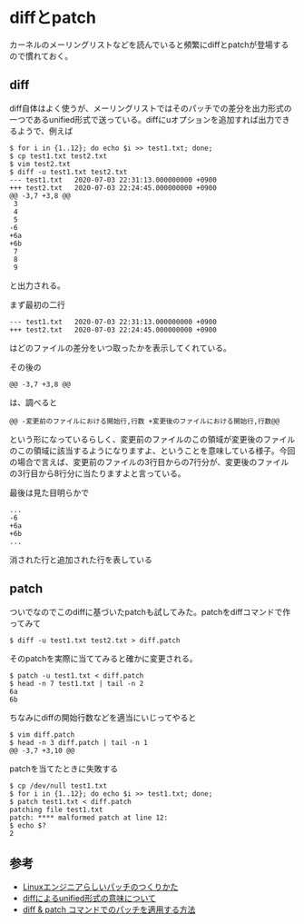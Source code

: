# diffとpatch

カーネルのメーリングリストなどを読んでいると頻繁にdiffとpatchが登場するので慣れておく。

## diff

diff自体はよく使うが、メーリングリストではそのパッチでの差分を出力形式の一つであるunified形式で送っている。diffにuオプションを追加すれば出力できるようで、例えば
```
$ for i in {1..12}; do echo $i >> test1.txt; done;
$ cp test1.txt test2.txt
$ vim test2.txt
$ diff -u test1.txt test2.txt
--- test1.txt	2020-07-03 22:31:13.000000000 +0900
+++ test2.txt	2020-07-03 22:24:45.000000000 +0900
@@ -3,7 +3,8 @@
 3
 4
 5
-6
+6a
+6b
 7
 8
 9
```

と出力される。

まず最初の二行
```
--- test1.txt	2020-07-03 22:31:13.000000000 +0900
+++ test2.txt	2020-07-03 22:24:45.000000000 +0900
```

はどのファイルの差分をいつ取ったかを表示してくれている。

その後の
```
@@ -3,7 +3,8 @@
```

は、調べると
```
@@ -変更前のファイルにおける開始行,行数 +変更後のファイルにおける開始行,行数@@
```

という形になっているらしく、変更前のファイルのこの領域が変更後のファイルのこの領域に該当するようになりますよ、ということを意味している様子。今回の場合で言えば、変更前のファイルの3行目からの7行分が、変更後のファイルの3行目から8行分に当たりますよと言っている。

最後は見た目明らかで
```
...
-6
+6a
+6b
...
```

消された行と追加された行を表している

## patch

ついでなのでこのdiffに基づいたpatchも試してみた。patchをdiffコマンドで作ってみて
```
$ diff -u test1.txt test2.txt > diff.patch
```

そのpatchを実際に当ててみると確かに変更される。
```
$ patch -u test1.txt < diff.patch
$ head -n 7 test1.txt | tail -n 2
6a
6b
```


ちなみにdiffの開始行数などを適当にいじってやると
```
$ vim diff.patch
$ head -n 3 diff.patch | tail -n 1
@@ -3,7 +3,10 @@
```

patchを当てたときに失敗する
```
$ cp /dev/null test1.txt
$ for i in {1..12}; do echo $i >> test1.txt; done;
$ patch test1.txt < diff.patch
patching file test1.txt
patch: **** malformed patch at line 12:
$ echo $?
2
```


## 参考
- [Linuxエンジニアらしいパッチのつくりかた](https://qiita.com/astro_super_nova/items/e30dcaf4d106deebc63c)
- [diffによるunified形式の意味について](https://den8.hatenadiary.org/entry/20100622/1277226958)
- [diff & patch コマンドでのパッチを適用する方法](http://mrgoofy.hatenablog.com/entry/20101019/1287500809)
